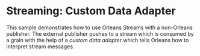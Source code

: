 # Streaming: Custom Data Adapter

This sample demonstrates how to use Orleans Streams with a non-Orleans publisher. The external publisher pushes to a stream which is consumed by a grain with the help of a *custom data adapter* which tells Orleans how to interpret stream messages.
